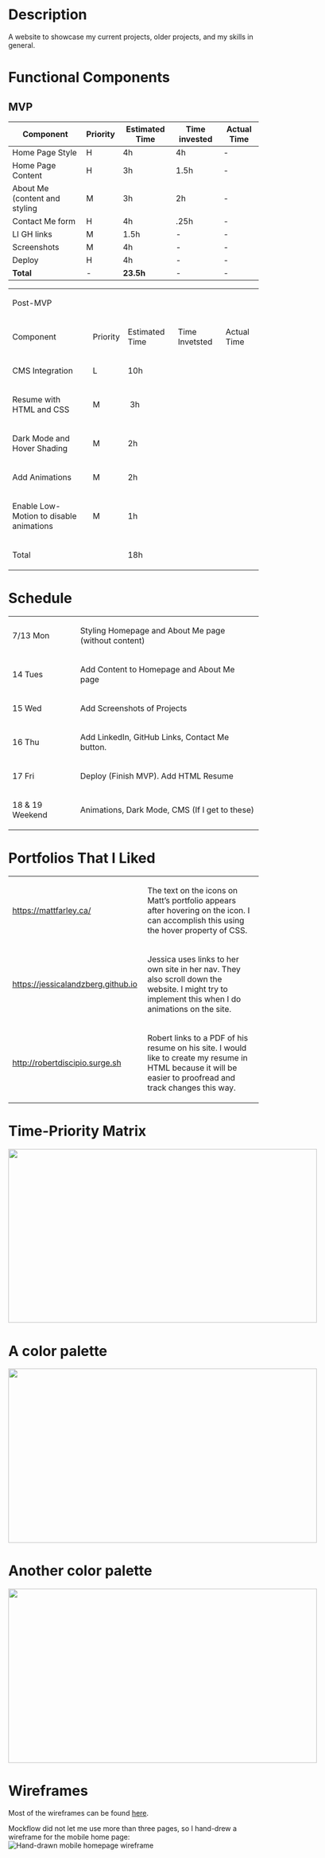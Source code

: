 <body class="c28"><h1 class="c21" id="h.nf0mnduecfw"><span class="c19">Description</span></h1><p class="c6"><span class="c3">A website to showcase my current projects, older projects, and my skills in general.</span></p><h1 class="c21" id="h.nf0mnduecfw-1"><span class="c19">Functional Components</span></h1><p class="c6 c18"><span class="c5"></span></p><a id="t.835274ad6de3572d2ef2859c7d2a60a9fd069a6a"></a><a id="t.0"></a>

## MVP

|Component|Priority|Estimated Time|Time invested|Actual Time|
|-|-|-|-|-|
|Home Page Style|H|4h|4h|-|
|Home Page Content|H|3h|1.5h|-|
|About Me (content and styling|M|3h|2h|-|
|Contact Me form|H|4h|.25h|-|
|LI GH links|M|1.5h|-|-|
|Screenshots|M|4h|-|-|
|Deploy|H|4h|-|-|
|**Total**|-|**23.5h**|-|-|


<table class="c26"><tbody><tr class="c14"><td class="c16" colspan="5" rowspan="1"><p class="c6"><span class="c29">Post-MVP</span></p></td></tr><tr class="c7"><td class="c2" colspan="1" rowspan="1"><p class="c0"><span class="c22 c15">Component</span></p></td><td class="c9" colspan="1" rowspan="1"><p class="c6"><span class="c15">Priority</span></p></td><td class="c10" colspan="1" rowspan="1"><p class="c6"><span class="c15">Estimated Time</span></p></td><td class="c13" colspan="1" rowspan="1"><p class="c6"><span class="c15">Time Invetsted</span></p></td><td class="c11" colspan="1" rowspan="1"><p class="c6"><span class="c22 c15">Actual Time</span></p></td></tr><tr class="c7"><td class="c2" colspan="1" rowspan="1"><p class="c4"><span class="c3">CMS Integration</span></p></td><td class="c9" colspan="1" rowspan="1"><p class="c4"><span class="c3">L</span></p></td><td class="c10" colspan="1" rowspan="1"><p class="c4"><span class="c3">10h</span></p></td><td class="c13" colspan="1" rowspan="1"><p class="c1"><span class="c3"></span></p></td><td class="c11" colspan="1" rowspan="1"><p class="c1"><span class="c3"></span></p></td></tr><tr class="c7"><td class="c2" colspan="1" rowspan="1"><p class="c4"><span class="c3">Resume with HTML and CSS</span></p><p class="c1"><span class="c3"></span></p></td><td class="c9" colspan="1" rowspan="1"><p class="c4"><span class="c3">M</span></p></td><td class="c10" colspan="1" rowspan="1"><p class="c4"><span class="c3">&nbsp;3h</span></p></td><td class="c13" colspan="1" rowspan="1"><p class="c1"><span class="c3"></span></p></td><td class="c11" colspan="1" rowspan="1"><p class="c1"><span class="c3"></span></p></td></tr><tr class="c7"><td class="c2" colspan="1" rowspan="1"><p class="c4"><span class="c3">Dark Mode and Hover Shading</span></p><p class="c1"><span class="c3"></span></p></td><td class="c9" colspan="1" rowspan="1"><p class="c4"><span class="c3">M</span></p></td><td class="c10" colspan="1" rowspan="1"><p class="c4"><span class="c3">2h</span></p></td><td class="c13" colspan="1" rowspan="1"><p class="c1"><span class="c3"></span></p></td><td class="c11" colspan="1" rowspan="1"><p class="c1"><span class="c3"></span></p></td></tr><tr class="c7"><td class="c2" colspan="1" rowspan="1"><p class="c4"><span class="c3">Add Animations</span></p><p class="c1"><span class="c3"></span></p></td><td class="c9" colspan="1" rowspan="1"><p class="c4"><span class="c3">M</span></p></td><td class="c10" colspan="1" rowspan="1"><p class="c4"><span class="c3">2h</span></p></td><td class="c13" colspan="1" rowspan="1"><p class="c1"><span class="c3"></span></p></td><td class="c11" colspan="1" rowspan="1"><p class="c1"><span class="c3"></span></p></td></tr><tr class="c7"><td class="c2" colspan="1" rowspan="1"><p class="c4"><span class="c3">Enable Low-Motion to disable animations</span></p><p class="c1"><span class="c3"></span></p></td><td class="c9" colspan="1" rowspan="1"><p class="c4"><span class="c3">M</span></p></td><td class="c10" colspan="1" rowspan="1"><p class="c4"><span class="c3">1h</span></p></td><td class="c13" colspan="1" rowspan="1"><p class="c1"><span class="c3"></span></p></td><td class="c11" colspan="1" rowspan="1"><p class="c1"><span class="c3"></span></p></td></tr><tr class="c7"><td class="c2" colspan="1" rowspan="1"><p class="c4"><span class="c22 c15">Total</span></p></td><td class="c9" colspan="1" rowspan="1"><p class="c1"><span class="c3"></span></p></td><td class="c10" colspan="1" rowspan="1"><p class="c4"><span class="c3">18h</span></p></td><td class="c13" colspan="1" rowspan="1"><p class="c1"><span class="c3"></span></p></td><td class="c11" colspan="1" rowspan="1"><p class="c1"><span class="c3"></span></p></td></tr></tbody></table><p class="c12"><span class="c3"></span></p><p class="c6 c18"><span class="c5"></span></p><h1 class="c21" id="h.8o1k63k3r67u"><span class="c19">Schedule</span></h1><p class="c1"><span class="c5"></span></p><a id="t.93c1c0164828d451df237b07a1e1efcf14186358"></a><a id="t.2"></a><table class="c24"><tbody><tr class="c7"><td class="c8" colspan="1" rowspan="1"><p class="c4"><span class="c5">7/13 Mon</span></p></td><td class="c8" colspan="1" rowspan="1"><p class="c4"><span class="c5">Styling Homepage and About Me page (without content)</span></p></td></tr><tr class="c7"><td class="c8" colspan="1" rowspan="1"><p class="c4"><span class="c5">14 Tues</span></p></td><td class="c8" colspan="1" rowspan="1"><p class="c4"><span class="c5">Add Content to Homepage and About Me page</span></p></td></tr><tr class="c7"><td class="c8" colspan="1" rowspan="1"><p class="c4"><span class="c5">15 Wed</span></p></td><td class="c8" colspan="1" rowspan="1"><p class="c4"><span class="c5">Add Screenshots of Projects</span></p></td></tr><tr class="c7"><td class="c8" colspan="1" rowspan="1"><p class="c4"><span class="c5">16 Thu</span></p></td><td class="c8" colspan="1" rowspan="1"><p class="c4"><span class="c5">Add LinkedIn, GitHub Links, Contact Me button.</span></p></td></tr><tr class="c7"><td class="c8" colspan="1" rowspan="1"><p class="c4"><span class="c5">17 Fri</span></p></td><td class="c8" colspan="1" rowspan="1"><p class="c4"><span class="c5">Deploy (Finish MVP). Add HTML Resume</span></p></td></tr><tr class="c7"><td class="c8" colspan="1" rowspan="1"><p class="c4"><span class="c5">18 &amp; 19 Weekend</span></p></td><td class="c8" colspan="1" rowspan="1"><p class="c4"><span class="c5">Animations, Dark Mode, CMS (If I get to these)</span></p></td></tr></tbody></table><p class="c6 c18"><span class="c5"></span></p><h1 class="c21" id="h.5g0kzzxvw3be"><span class="c19">Portfolios That I Liked</span></h1><p class="c12"><span class="c3"></span></p><p class="c1"><span class="c5"></span></p><a id="t.c6a6bfaaeee68149bf187861f260d2edf927e70e"></a><a id="t.3"></a><table class="c24"><tbody><tr class="c7"><td class="c8" colspan="1" rowspan="1"><p class="c4"><span class="c25"><a class="c17" href="https://www.google.com/url?q=https://mattfarley.ca/&amp;sa=D&amp;ust=1594611112752000&amp;usg=AOvVaw2VSQoqvo9fJASw1v_y3t4S">https://mattfarley.ca/</a></span></p><p class="c1"><span class="c5"></span></p></td><td class="c8" colspan="1" rowspan="1"><p class="c4"><span class="c5">The text on the icons on Matt&rsquo;s portfolio appears after hovering on the icon. I can accomplish this using the hover property of CSS.</span></p></td></tr><tr class="c7"><td class="c8" colspan="1" rowspan="1"><p class="c4"><span class="c25"><a class="c17" href="https://www.google.com/url?q=https://jessicalandzberg.github.io&amp;sa=D&amp;ust=1594611112753000&amp;usg=AOvVaw18KPFEKaNF2Ct8Qzu7SfWL">https://jessicalandzberg.github.io</a></span><span class="c5">&nbsp;</span></p></td><td class="c8" colspan="1" rowspan="1"><p class="c4"><span class="c5">Jessica uses links to her own site in her nav. They also scroll down the website. I might try to implement this when I do animations on the site.</span></p></td></tr><tr class="c7"><td class="c8" colspan="1" rowspan="1"><p class="c4"><span class="c25"><a class="c17" href="https://www.google.com/url?q=http://robertdiscipio.surge.sh&amp;sa=D&amp;ust=1594611112753000&amp;usg=AOvVaw1tksAXKoSyzBI5WUopV3-U">http://robertdiscipio.surge.sh</a></span><span class="c5">&nbsp;</span></p></td><td class="c8" colspan="1" rowspan="1"><p class="c4"><span class="c5">Robert links to a PDF of his resume on his site. I would like to create my resume in HTML because it will be easier to proofread and track changes this way.</span></p></td></tr></tbody></table><p class="c6 c18"><span class="c3"></span></p>
    <h1 class="c21" id="h.l8eqkc2nglgh">
        <span class="c19">Time-Priority Matrix</span>
    </h1>
    <p class="c6">
        <span style="overflow: hidden; display: inline-block; margin: 0.00px 0.00px; border: 0.00px solid #000000; transform: rotate(0.00rad) translateZ(0px); -webkit-transform: rotate(0.00rad) translateZ(0px); width: 621.00px; height: 349.71px;"><img alt="" src="https://live.staticflickr.com/65535/50106852062_fb9e19414a_b.jpg" style="width: 621.00px; height: 349.71px; margin-left: 0.00px; margin-top: 0.00px; transform: rotate(0.00rad) translateZ(0px); -webkit-transform: rotate(0.00rad) translateZ(0px);" title=""></span>
    </p>
    <h1 class="c21">
        <span class="c19">A color palette</span>
    </h1>
    <p class="c6">
        <span style="overflow: hidden; display: inline-block; margin: 0.00px 0.00px; border: 0.00px solid #000000; transform: rotate(0.00rad) translateZ(0px); -webkit-transform: rotate(0.00rad) translateZ(0px); width: 621.00px; height: 349.71px;"><img alt="" src="https://live.staticflickr.com/65535/50106614656_1acd83a90b_b.jpg" style="width: 621.00px; height: 349.71px; margin-left: 0.00px; margin-top: 0.00px; transform: rotate(0.00rad) translateZ(0px); -webkit-transform: rotate(0.00rad) translateZ(0px);" title=""></span>
    </p>
    <h1 class="c21">
        <span class="c19">Another color palette</span>
    </h1>
    <p class="c6">
        <span style="overflow: hidden; display: inline-block; margin: 0.00px 0.00px; border: 0.00px solid #000000; transform: rotate(0.00rad) translateZ(0px); -webkit-transform: rotate(0.00rad) translateZ(0px); width: 621.00px; height: 349.71px;"><img alt="" src="https://live.staticflickr.com/65535/50106851832_6b906d5076_b.jpg" style="width: 621.00px; height: 349.71px; margin-left: 0.00px; margin-top: 0.00px; transform: rotate(0.00rad) translateZ(0px); -webkit-transform: rotate(0.00rad) translateZ(0px);" title=""></span>
    </p>
</body></html>

# Wireframes
Most of the wireframes can be found [here](https://wireframepro.mockflow.com/view/Ma189ce4fd4a2aff16320ec3a5320aec31594603996392).

Mockflow did not let me use more than three pages, so I hand-drew a wireframe for the mobile home page:
![Hand-drawn mobile homepage wireframe](https://live.staticflickr.com/65535/50106739446_2c791aca9b_b.jpg)